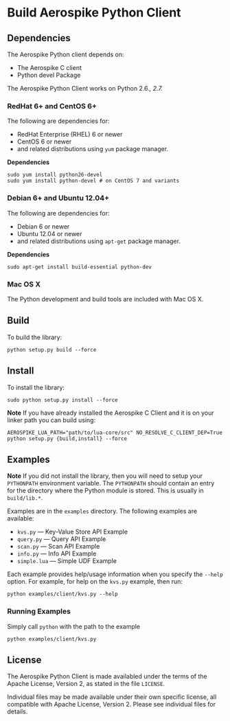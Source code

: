 # Build Aerospike Python Client

## Dependencies

The Aerospike Python client depends on:

- The Aerospike C client 
- Python devel Package

The Aerospike Python Client works on Python 2.6.*, 2.7.* 

### RedHat 6+ and CentOS 6+

The following are dependencies for:

- RedHat Enterprise (RHEL) 6 or newer 
- CentOS 6 or newer 
- and related distributions using `yum` package manager.

**Dependencies**

    sudo yum install python26-devel
    sudo yum install python-devel # on CentOS 7 and variants

### Debian 6+ and Ubuntu 12.04+

The following are dependencies for:

- Debian 6 or newer 
- Ubuntu 12.04 or newer 
- and related distributions using `apt-get` package manager.

**Dependencies**

    sudo apt-get install build-essential python-dev


### Mac OS X

The Python development and build tools are included with Mac OS X.

## Build

To build the library:

    python setup.py build --force

## Install

To install the library:

    sudo python setup.py install --force

**Note** If you have already installed the Aerospike C Client and it is on your linker path you can build using:

    AEROSPIKE_LUA_PATH="path/to/lua-core/src" NO_RESOLVE_C_CLIENT_DEP=True python setup.py {build,install} --force


## Examples

**Note** If you did not install the library, then you will need to setup your `PYTHONPATH` environment variable. The `PYTHONPATH` should contain an entry for the directory where the Python module is stored. This is usually in `build/lib.*`.


Examples are in the `examples` directory. The following examples are available:

* `kvs.py` — Key-Value Store API Example
* `query.py` — Query API Example
* `scan.py` — Scan API Example
* `info.py` — Info API Example
* `simple.lua` — Simple UDF Example

Each example provides help/usage information when you specify the `--help` option. For example, for help on the `kvs.py` example, then run:

    python examples/client/kvs.py --help


### Running Examples

Simply call `python` with the path to the example

    python examples/client/kvs.py


## License

The Aerospike Python Client is made availabled under the terms of the Apache License, Version 2, as stated in the file `LICENSE`.

Individual files may be made available under their own specific license, 
all compatible with Apache License, Version 2. Please see individual files for details.
